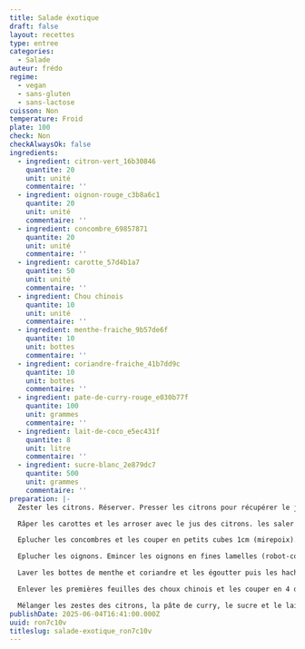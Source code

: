 ```yaml
---
title: Salade éxotique
draft: false
layout: recettes
type: entree
categories:
  - Salade
auteur: frédo
regime:
  - vegan
  - sans-gluten
  - sans-lactose
cuisson: Non
temperature: Froid
plate: 100
check: Non
checkAlwaysOk: false
ingredients:
  - ingredient: citron-vert_16b30846
    quantite: 20
    unit: unité
    commentaire: ''
  - ingredient: oignon-rouge_c3b8a6c1
    quantite: 20
    unit: unité
    commentaire: ''
  - ingredient: concombre_69857871
    quantite: 20
    unit: unité
    commentaire: ''
  - ingredient: carotte_57d4b1a7
    quantite: 50
    unit: unité
    commentaire: ''
  - ingredient: Chou chinois
    quantite: 10
    unit: unité
    commentaire: ''
  - ingredient: menthe-fraiche_9b57de6f
    quantite: 10
    unit: bottes
    commentaire: ''
  - ingredient: coriandre-fraiche_41b7dd9c
    quantite: 10
    unit: bottes
    commentaire: ''
  - ingredient: pate-de-curry-rouge_e030b77f
    quantite: 100
    unit: grammes
    commentaire: ''
  - ingredient: lait-de-coco_e5ec431f
    quantite: 8
    unit: litre
    commentaire: ''
  - ingredient: sucre-blanc_2e879dc7
    quantite: 500
    unit: grammes
    commentaire: ''
preparation: |-
  Zester les citrons. Réserver. Presser les citrons pour récupérer le jus. Réserver.

  Râper les carottes et les arroser avec le jus des citrons. les saler un peu. Réserver.

  Eplucher les concombres et les couper en petits cubes 1cm (mirepoix). Réserver.

  Eplucher les oignons. Emincer les oignons en fines lamelles (robot-coupe). Réserver.

  Laver les bottes de menthe et coriandre et les égoutter puis les hacher finement. Réserver.

  Enlever les premières feuilles des choux chinois et les couper en 4 dans le sens de la longueur. Les émincer ensuite en fines lamelles dans le sens de la largeur.

  Mélanger les zestes des citrons, la pâte de curry, le sucre et le lait de coco et ajouter cette sauce aux crudités mélangés intimement avant de servir.
publishDate: 2025-06-04T16:41:00.000Z
uuid: ron7c10v
titleslug: salade-exotique_ron7c10v
---
```

